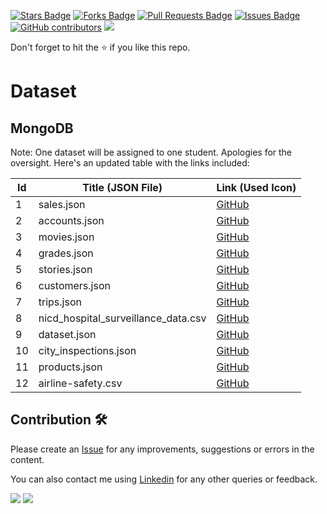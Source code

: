 <a href="https://github.com/drshahizan/dataset/stargazers"><img src="https://img.shields.io/github/stars/drshahizan/dataset" alt="Stars Badge"/></a>
<a href="https://github.com/drshahizan/dataset/network/members"><img src="https://img.shields.io/github/forks/drshahizan/dataset" alt="Forks Badge"/></a>
<a href="https://github.com/drshahizan/dataset/pulls"><img src="https://img.shields.io/github/issues-pr/drshahizan/dataset" alt="Pull Requests Badge"/></a>
<a href="https://github.com/drshahizan/dataset/issues"><img src="https://img.shields.io/github/issues/drshahizan/dataset" alt="Issues Badge"/></a>
<a href="https://github.com/drshahizan/dataset/graphs/contributors"><img alt="GitHub contributors" src="https://img.shields.io/github/contributors/drshahizan/dataset?color=2b9348"></a>
![](https://visitor-badge.glitch.me/badge?page_id=drshahizan/dataset)

Don't forget to hit the :star: if you like this repo.

# Dataset

## MongoDB
Note: One dataset will be assigned to one student.
Apologies for the oversight. Here's an updated table with the links included:

| Id | Title (JSON File) | Link (Used Icon) |
|----|-------------------------------------------------------------------------------------------------------|------------------|
| 1  | sales.json | [GitHub](https://github.com/neelabalan/mongodb-sampledataset/blob/cfcfab536c68b1bb238adac2e3ffb7e9cb012395/sample_supplies/sales.json) |
| 2  | accounts.json | [GitHub](https://github.com/neelabalan/mongodb-sampledataset/blob/cfcfab536c68b1bb238adac2e3ffb7e9cb012395/sample_analytics/accounts.json) |
| 3  | movies.json | [GitHub](https://github.com/neelabalan/mongodb-sampledataset/blob/cfcfab536c68b1bb238adac2e3ffb7e9cb012395/sample_mflix/movies.json) |
| 4  | grades.json | [GitHub](https://github.com/neelabalan/mongodb-sampledataset/blob/cfcfab536c68b1bb238adac2e3ffb7e9cb012395/sample_training/grades.json) |
| 5  | stories.json | [GitHub](https://github.com/neelabalan/mongodb-sampledataset/blob/cfcfab536c68b1bb238adac2e3ffb7e9cb012395/sample_training/stories.json) |
| 6  | customers.json | [GitHub](https://github.com/neelabalan/mongodb-sampledataset/blob/cfcfab536c68b1bb238adac2e3ffb7e9cb012395/sample_analytics/customers.json) |
| 7  | trips.json | [GitHub](https://github.com/neelabalan/mongodb-sampledataset/blob/cfcfab536c68b1bb238adac2e3ffb7e9cb012395/sample_training/trips.json) |
| 8  | nicd_hospital_surveillance_data.csv | [GitHub](https://github.com/dsfsi/covid19za/blob/e994a5695defbff5ca03e292e7dea904e0386034/data/nicd_hospital_surveillance_data.csv) |
| 9  | dataset.json | [GitHub](https://github.com/agabardo/nyc_restaurants/blob/afbd7763298928732a4569e4541e114eec12d61e/downloaded-dataset/dataset.json) |
| 10 | city_inspections.json | [GitHub](https://github.com/ozlerhakan/mongodb-jsonfiles/blob/71ff2d5724f0742d9e49c336d8713399c4ae2dfe/datasets/city_inspections.json) |
| 11 | products.json | [GitHub](https://github.com/ozlerhakan/mongodb-jsonfiles/blob/71ff2d5724f0742d9e49c336d8713399c4ae2dfe/datasets/products.json) |
| 12 | airline-safety.csv | [GitHub](https://github.com/fivethirtyeight/data/blob/b22a21b264162ad0b5d8954b02e0bca5ab782113/airline-safety/airline-safety.csv) |

## Contribution 🛠️
Please create an [Issue](https://github.com/drshahizan/Python_EDA/issues) for any improvements, suggestions or errors in the content.

You can also contact me using [Linkedin](https://www.linkedin.com/in/drshahizan/) for any other queries or feedback.

![](https://visitor-badge.glitch.me/badge?page_id=drshahizan)
![](https://komarev.com/ghpvc/?username=drshahizan&label=Profile%20views&color=0e75b6&style=flat)


